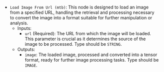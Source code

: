 - `Load Image From Url (mtb)`: This node is designed to load an image from a specified URL, handling the retrieval and processing necessary to convert the image into a format suitable for further manipulation or analysis.
    - Inputs:
        - `url` (Required): The URL from which the image will be loaded. This parameter is crucial as it determines the source of the image to be processed. Type should be `STRING`.
    - Outputs:
        - `image`: The loaded image, processed and converted into a tensor format, ready for further image processing tasks. Type should be `IMAGE`.
